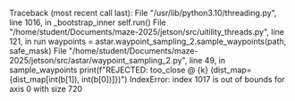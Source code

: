 Traceback (most recent call last):
  File "/usr/lib/python3.10/threading.py", line 1016, in _bootstrap_inner
    self.run()
  File "/home/student/Documents/maze-2025/jetson/src/uitility_threads.py", line 121, in run
    waypoints = astar.waypoint_sampling_2.sample_waypoints(path, safe_mask)
  File "/home/student/Documents/maze-2025/jetson/src/astar/waypoint_sampling_2.py", line 49, in sample_waypoints
    print(f"REJECTED: too_close @ {k} (dist_map={dist_map[int(b[1]), int(b[0])]})")
IndexError: index 1017 is out of bounds for axis 0 with size 720



